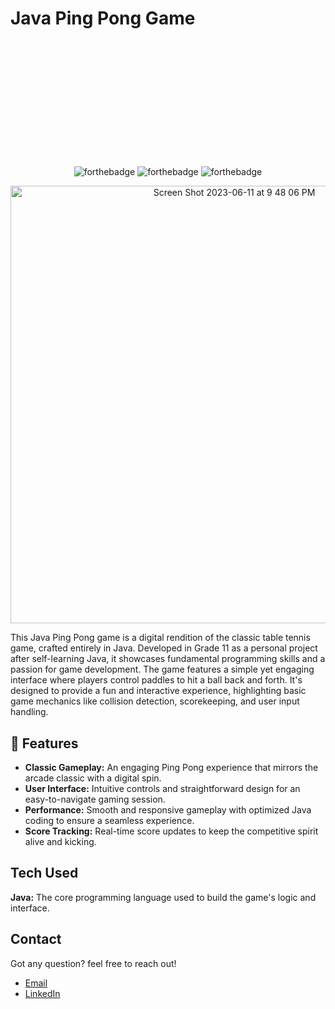 
# Java Ping Pong Game
<p align="center" style="margin-top: 220px">
   <img src="https://github.com/MoschellaV/PortfolioWebsite/assets/58868225/6179dea6-7abb-41d4-9b1b-0dd13926a31f" alt="forthebadge">

   <img src="https://github.com/MoschellaV/PortfolioWebsite/assets/58868225/40b00804-e27f-4f9c-8018-b9556001548a" alt="forthebadge">

   <img src="https://github.com/MoschellaV/PortfolioWebsite/assets/58868225/ffe90b96-25d5-4bea-bbae-fe63f3070b1e" alt="forthebadge">

</p>

<p align="center">
  
  <img width="700" alt="Screen Shot 2023-06-11 at 9 48 06 PM" src="https://github.com/MoschellaV/PortfolioWebsite/assets/58868225/7e4c1920-841b-4bce-a4e3-47ab37bece66">

</p>

This Java Ping Pong game is a digital rendition of the classic table tennis game, crafted entirely in Java. Developed in Grade 11 as a personal project after self-learning Java, it showcases fundamental programming skills and a passion for game development. The game features a simple yet engaging interface where players control paddles to hit a ball back and forth. It's designed to provide a fun and interactive experience, highlighting basic game mechanics like collision detection, scorekeeping, and user input handling.


## 🚀 Features

- **Classic Gameplay:** An engaging Ping Pong experience that mirrors the arcade classic with a digital spin.
- **User Interface:** Intuitive controls and straightforward design for an easy-to-navigate gaming session.
- **Performance:** Smooth and responsive gameplay with optimized Java coding to ensure a seamless experience.
- **Score Tracking:** Real-time score updates to keep the competitive spirit alive and kicking.


## Tech Used

**Java:** The core programming language used to build the game's logic and interface.



## Contact

Got any question? feel free to reach out!

- [Email](mailto:markusgavra@gmail.com)
- [LinkedIn](https://www.linkedin.com/in/markus-gavra)
